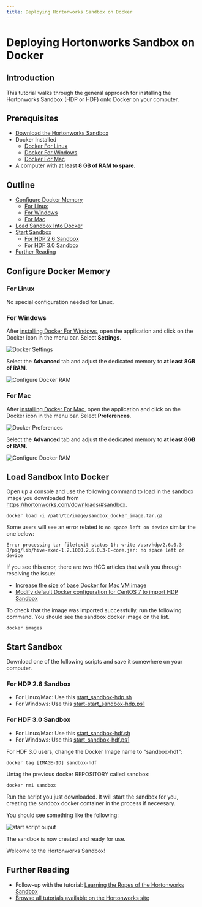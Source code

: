 ```yaml
---
title: Deploying Hortonworks Sandbox on Docker
---
```


# Deploying Hortonworks Sandbox on Docker

## Introduction

This tutorial walks through the general approach for installing the Hortonworks Sandbox (HDP or HDF) onto Docker on your computer.


## Prerequisites

-   [Download the Hortonworks Sandbox](https://hortonworks.com/downloads/#sandbox)
-   Docker Installed
    -   [Docker For Linux](https://docs.docker.com/engine/installation/linux/)
    -   [Docker For Windows](https://docs.docker.com/docker-for-windows/install/)
    -   [Docker For Mac](https://docs.docker.com/docker-for-mac/install/)
-   A computer with at least **8 GB of RAM to spare**.


## Outline

-   [Configure Docker Memory](#configure-docker-memory)
    -   [For Linux](#for-linux)
    -   [For Windows](#for-windows)
    -   [For Mac](#for-mac)
-   [Load Sandbox Into Docker](#load-sandbox-into-docker)
-   [Start Sandbox](#start-sandbox)
    -   [For HDP 2.6 Sandbox](#for-hdp-2.6-sandbox)
    -   [For HDF 3.0 Sandbox](#for-hdf-3.0-sandbox)
-   [Further Reading](#further-reading)


## Configure Docker Memory


### For Linux

No special configuration needed for Linux.


### For Windows

After [installing Docker For Windows](https://docs.docker.com/docker-for-windows/install/), open the application and click on the Docker icon in the menu bar.  Select **Settings**.

![Docker Settings](assets/docker-windows-settings.jpg)

Select the **Advanced** tab and adjust the dedicated memory to **at least 8GB of RAM**.

![Configure Docker RAM](assets/docker-windows-configure.jpg)


### For Mac

After [installing Docker For Mac](https://docs.docker.com/docker-for-mac/install/), open the application and click on the Docker icon in the menu bar.  Select **Preferences**.

![Docker Preferences](assets/docker-mac-preferences.jpg)

Select the **Advanced** tab and adjust the dedicated memory to **at least 8GB of RAM**.

![Configure Docker RAM](assets/docker-mac-configure.jpg)


## Load Sandbox Into Docker

Open up a console and use the following command to load in the sandbox image you downloaded from <https://hortonworks.com/downloads/#sandbox>.

```
docker load -i /path/to/image/sandbox_docker_image.tar.gz
```

Some users will see an error related to ```no space left on device``` similar the one below:

```
Error processing tar file(exit status 1): write /usr/hdp/2.6.0.3-8/pig/lib/hive-exec-1.2.1000.2.6.0.3-8-core.jar: no space left on device
```

If you see this error, there are two HCC articles that walk you through resolving the issue:
- [Increase the size of base Docker for Mac VM image](<https://community.hortonworks.com/content/kbentry/65901/how-to-increase-the-size-of-the-base-docker-for-ma.html>)
- [Modify default Docker configuration for CentOS 7 to import HDP Sandbox](<https://community.hortonworks.com/content/kbentry/65714/how-to-modify-the-default-docker-configuration-on.html>)

To check that the image was imported successfully, run the following command.  You should see the sandbox docker image on the list.

```
docker images
```


## Start Sandbox

Download one of the following scripts and save it somewhere on your computer.


### For HDP 2.6 Sandbox

-   For Linux/Mac: Use this [start_sandbox-hdp.sh](assets/start_sandbox-hdp.sh)
-   For Windows: Use this [start-start_sandbox-hdp.ps1](assets/start_sandbox-hdp.ps1)


### For HDF 3.0 Sandbox

-   For Linux/Mac: Use this [start_sandbox-hdf.sh](assets/start_sandbox-hdf.sh)
-   For Windows: Use this [start_sandbox-hdf.ps1](assets/start_sandbox-hdf.ps1)

For HDF 3.0 users, change the Docker Image name to "sandbox-hdf":

~~~
docker tag [IMAGE-ID] sandbox-hdf
~~~

Untag the previous docker REPOSITORY called sandbox:

~~~
docker rmi sandbox
~~~

Run the script you just downloaded.  It will start the sandbox for you, creating the sandbox docker container in the process if neceesary.

You should see something like the following:

![start script ouput](assets/docker-start-sandbox-output.jpg)

The sandbox is now created and ready for use.

Welcome to the Hortonworks Sandbox!


## Further Reading

-   Follow-up with the tutorial: [Learning the Ropes of the Hortonworks Sandbox](https://hortonworks.com/tutorial/learning-the-ropes-of-the-hortonworks-sandbox)
-   [Browse all tutorials available on the Hortonworks site](https://hortonworks.com/tutorials/)
